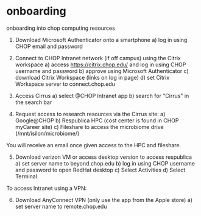 # onboarding
onboarding into chop computing resources

1) Download Microsoft Authenticator onto a smartphone
  a) log in using CHOP email and password

2) Connect to CHOP Intranet network (if off campus) using the Citrix workspace
  a) access https://citrix.chop.edu/ and log in using CHOP username and password
  b) approve using Microsoft Authenticator
  c) download Citrix Workspace (links on log in page) 
  d) set Citrix Workspace server to connect.chop.edu

3) Access Cirrus
  a) select @CHOP Intranet app
  b) search for "Cirrus" in the search bar
  
4) Request access to research resources via the Cirrus site:
  a) Google@CHOP
  b) Respublica HPC (cost center is found in CHOP myCareer site)
  c) Fileshare to access the microbiome drive (/mnt/isilon/microbiome/)

You will receive an email once given access to the HPC and fileshare. 

5) Download verizon VM or access desktop version to access respublica
  a) set server name to beyond.chop.edu
  b) log in using CHOP username and password to open RedHat desktop
  c) Select Activities
  d) Select Terminal

To access Intranet using a VPN:

6) Download AnyConnect VPN (only use the app from the Apple store)
  a) set server name to remote.chop.edu

